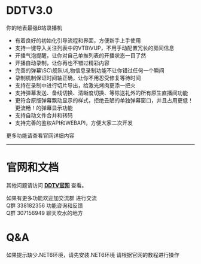 # DDTV3.0
你的地表最强B站录播机

* 有着良好的初始化引导流程和界面，方便新手上手使用
* 支持一键导入关注列表中的VTB\VUP，不用手动配置冗长的房间信息
* 开播气泡提醒，让你对自己单推列表的开播状态一目了然
* 开播自动录制，让你再也不错过精彩内容
* 完善的弹幕\SC\舰队\礼物信息录制功能不让你错过任何一个瞬间
* 录制机制保证时间轴正确，让你不用忍受修复等待时间
* 支持在录制中进行切片导出，给激光烤肉更添一把火
* 支持弹幕发送、备线切换、清晰度切换、等除送礼外的所有原生直播间功能
* 更符合原版弹幕飘动显示的样式，拒绝丑陋的单独弹幕窗口，并且占用更低！更流畅！的弹幕显示功能
* 支持自动文件合并和转码
* 支持完善的鉴权API和WEBAPI，方便大家二次开发

更多功能请查看官网详细内容

---
# 官网和文档
其他问题请访问 **[DDTV官网](https://ddtv.pro/)** 查看。

如果有更多功能欢迎加交流群 进行交流  
Q群	338182356	功能咨询和反馈  
Q群	307156949	聊天吹水的地方  

# Q&A
如果提示缺少.NET6环境，请先安装.NET6环境
请根据官网的教程进行操作
